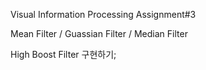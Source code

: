 Visual Information Processing Assignment#3

Mean Filter / Guassian Filter / Median Filter

High Boost Filter 구현하기;
